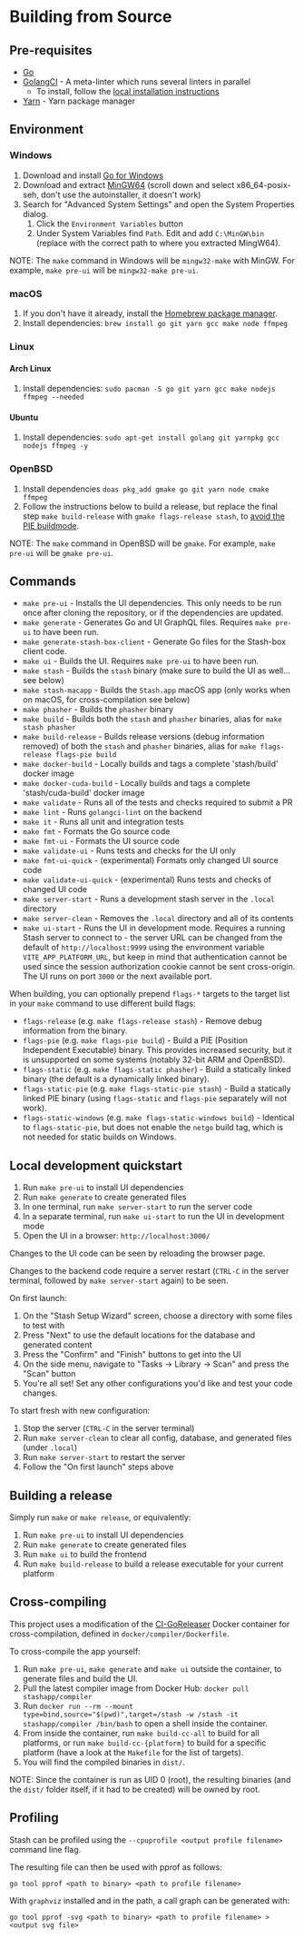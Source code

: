 # Building from Source

## Pre-requisites

* [Go](https://golang.org/dl/)
* [GolangCI](https://golangci-lint.run/) - A meta-linter which runs several linters in parallel
  * To install, follow the [local installation instructions](https://golangci-lint.run/welcome/install/#local-installation)
* [Yarn](https://yarnpkg.com/en/docs/install) - Yarn package manager

## Environment

### Windows

1. Download and install [Go for Windows](https://golang.org/dl/)
2. Download and extract [MinGW64](https://sourceforge.net/projects/mingw-w64/files/) (scroll down and select x86_64-posix-seh, don't use the autoinstaller, it doesn't work)
3. Search for "Advanced System Settings" and open the System Properties dialog.
    1. Click the `Environment Variables` button
    2. Under System Variables find `Path`. Edit and add `C:\MinGW\bin` (replace with the correct path to where you extracted MingW64).

NOTE: The `make` command in Windows will be `mingw32-make` with MinGW. For example, `make pre-ui` will be `mingw32-make pre-ui`.

### macOS

1. If you don't have it already, install the [Homebrew package manager](https://brew.sh).
2. Install dependencies: `brew install go git yarn gcc make node ffmpeg`

### Linux

#### Arch Linux

1. Install dependencies: `sudo pacman -S go git yarn gcc make nodejs ffmpeg --needed`

#### Ubuntu

1. Install dependencies: `sudo apt-get install golang git yarnpkg gcc nodejs ffmpeg -y`

### OpenBSD

1. Install dependencies `doas pkg_add gmake go git yarn node cmake ffmpeg`
2. Follow the instructions below to build a release, but replace the final step `make build-release` with `gmake flags-release stash`, to [avoid the PIE buildmode](https://github.com/golang/go/issues/59866).

NOTE: The `make` command in OpenBSD will be `gmake`. For example, `make pre-ui` will be `gmake pre-ui`.

## Commands

* `make pre-ui` - Installs the UI dependencies. This only needs to be run once after cloning the repository, or if the dependencies are updated.
* `make generate` - Generates Go and UI GraphQL files. Requires `make pre-ui` to have been run.
* `make generate-stash-box-client` - Generate Go files for the Stash-box client code.
* `make ui` - Builds the UI. Requires `make pre-ui` to have been run.
* `make stash` - Builds the `stash` binary (make sure to build the UI as well... see below)
* `make stash-macapp` - Builds the `Stash.app` macOS app (only works when on macOS, for cross-compilation see below)
* `make phasher` - Builds the `phasher` binary
* `make build` - Builds both the `stash` and `phasher` binaries, alias for `make stash phasher`
* `make build-release` - Builds release versions (debug information removed) of both the `stash` and `phasher` binaries, alias for `make flags-release flags-pie build`
* `make docker-build` - Locally builds and tags a complete 'stash/build' docker image
* `make docker-cuda-build` - Locally builds and tags a complete 'stash/cuda-build' docker image
* `make validate` - Runs all of the tests and checks required to submit a PR
* `make lint` - Runs `golangci-lint` on the backend
* `make it` - Runs all unit and integration tests
* `make fmt` - Formats the Go source code
* `make fmt-ui` - Formats the UI source code
* `make validate-ui` - Runs tests and checks for the UI only
* `make fmt-ui-quick` - (experimental) Formats only changed UI source code
* `make validate-ui-quick` - (experimental) Runs tests and checks of changed UI code
* `make server-start` - Runs a development stash server in the `.local` directory
* `make server-clean` - Removes the `.local` directory and all of its contents
* `make ui-start` - Runs the UI in development mode. Requires a running Stash server to connect to - the server URL can be changed from the default of `http://localhost:9999` using the environment variable `VITE_APP_PLATFORM_URL`, but keep in mind that authentication cannot be used since the session authorization cookie cannot be sent cross-origin. The UI runs on port `3000` or the next available port.

When building, you can optionally prepend `flags-*` targets to the target list in your `make` command to use different build flags:

* `flags-release` (e.g. `make flags-release stash`) - Remove debug information from the binary.
* `flags-pie` (e.g. `make flags-pie build`) - Build a PIE (Position Independent Executable) binary. This provides increased security, but it is unsupported on some systems (notably 32-bit ARM and OpenBSD).
* `flags-static` (e.g. `make flags-static phasher`) - Build a statically linked binary (the default is a dynamically linked binary).
* `flags-static-pie` (e.g. `make flags-static-pie stash`) - Build a statically linked PIE binary (using `flags-static` and `flags-pie` separately will not work).
* `flags-static-windows` (e.g. `make flags-static-windows build`) - Identical to `flags-static-pie`, but does not enable the `netgo` build tag, which is not needed for static builds on Windows.

## Local development quickstart

1. Run `make pre-ui` to install UI dependencies
2. Run `make generate` to create generated files
3. In one terminal, run `make server-start` to run the server code
4. In a separate terminal, run `make ui-start` to run the UI in development mode
5. Open the UI in a browser: `http://localhost:3000/`

Changes to the UI code can be seen by reloading the browser page.

Changes to the backend code require a server restart (`CTRL-C` in the server terminal, followed by `make server-start` again) to be seen.

On first launch:

1. On the "Stash Setup Wizard" screen, choose a directory with some files to test with
2. Press "Next" to use the default locations for the database and generated content
3. Press the "Confirm" and "Finish" buttons to get into the UI
4. On the side menu, navigate to "Tasks -> Library -> Scan" and press the "Scan" button
5. You're all set! Set any other configurations you'd like and test your code changes.

To start fresh with new configuration:

1. Stop the server (`CTRL-C` in the server terminal)
2. Run `make server-clean` to clear all config, database, and generated files (under `.local`)
3. Run `make server-start` to restart the server
4. Follow the "On first launch" steps above

## Building a release

Simply run `make` or `make release`, or equivalently:

1. Run `make pre-ui` to install UI dependencies
2. Run `make generate` to create generated files
3. Run `make ui` to build the frontend
4. Run `make build-release` to build a release executable for your current platform

## Cross-compiling

This project uses a modification of the [CI-GoReleaser](https://github.com/bep/dockerfiles/tree/master/ci-goreleaser) Docker container for cross-compilation, defined in `docker/compiler/Dockerfile`.

To cross-compile the app yourself:

1. Run `make pre-ui`, `make generate` and `make ui` outside the container, to generate files and build the UI.
2. Pull the latest compiler image from Docker Hub: `docker pull stashapp/compiler`
3. Run `docker run --rm --mount type=bind,source="$(pwd)",target=/stash -w /stash -it stashapp/compiler /bin/bash` to open a shell inside the container.
4. From inside the container, run `make build-cc-all` to build for all platforms, or run `make build-cc-{platform}` to build for a specific platform (have a look at the `Makefile` for the list of targets).
5. You will find the compiled binaries in `dist/`.

NOTE: Since the container is run as UID 0 (root), the resulting binaries (and the `dist/` folder itself, if it had to be created) will be owned by root.

## Profiling

Stash can be profiled using the `--cpuprofile <output profile filename>` command line flag.

The resulting file can then be used with pprof as follows:

`go tool pprof <path to binary> <path to profile filename>`

With `graphviz` installed and in the path, a call graph can be generated with:

`go tool pprof -svg <path to binary> <path to profile filename> > <output svg file>`
